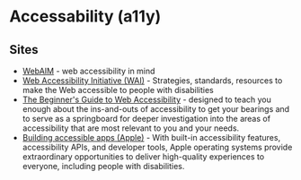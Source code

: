 # Accessability (a11y)

## Sites

- [WebAIM](https://webaim.org/) - web accessibility in mind
- [Web Accessibility Initiative (WAI)](uhttps://www.w3.org/WAI/fundamentals/accessibility-intro/rl) - Strategies, standards, resources to make the Web accessible to people with disabilities
- [The Beginner's Guide to Web Accessibility](https://www.deque.com/web-accessibility-beginners-guide/) - designed to teach you enough about the ins-and-outs of accessibility to get your bearings and to serve as a springboard for deeper investigation into the areas of accessibility that are most relevant to you and your needs.
- [Building accessible apps (Apple)](https://developer.apple.com/accessibility/) - With built-in accessibility features, accessibility APIs, and developer tools, Apple operating systems provide extraordinary opportunities to deliver high-quality experiences to everyone, including people with disabilities.
